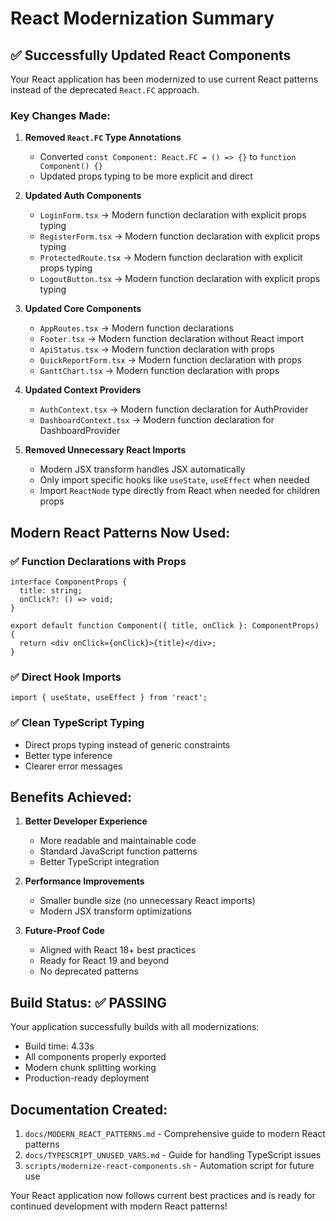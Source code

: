 # React Modernization Summary

## ✅ Successfully Updated React Components

Your React application has been modernized to use current React patterns instead of the deprecated `React.FC` approach.

### Key Changes Made:

1. **Removed `React.FC` Type Annotations**
   - Converted `const Component: React.FC = () => {}` to `function Component() {}`
   - Updated props typing to be more explicit and direct

2. **Updated Auth Components**
   - `LoginForm.tsx` → Modern function declaration with explicit props typing
   - `RegisterForm.tsx` → Modern function declaration with explicit props typing  
   - `ProtectedRoute.tsx` → Modern function declaration with explicit props typing
   - `LogoutButton.tsx` → Modern function declaration with explicit props typing

3. **Updated Core Components**
   - `AppRoutes.tsx` → Modern function declarations
   - `Footer.tsx` → Modern function declaration without React import
   - `ApiStatus.tsx` → Modern function declaration with props
   - `QuickReportForm.tsx` → Modern function declaration with props
   - `GanttChart.tsx` → Modern function declaration with props

4. **Updated Context Providers**
   - `AuthContext.tsx` → Modern function declaration for AuthProvider
   - `DashboardContext.tsx` → Modern function declaration for DashboardProvider

5. **Removed Unnecessary React Imports**
   - Modern JSX transform handles JSX automatically
   - Only import specific hooks like `useState`, `useEffect` when needed
   - Import `ReactNode` type directly from React when needed for children props

## Modern React Patterns Now Used:

### ✅ Function Declarations with Props
```tsx
interface ComponentProps {
  title: string;
  onClick?: () => void;
}

export default function Component({ title, onClick }: ComponentProps) {
  return <div onClick={onClick}>{title}</div>;
}
```

### ✅ Direct Hook Imports
```tsx
import { useState, useEffect } from 'react';
```

### ✅ Clean TypeScript Typing
- Direct props typing instead of generic constraints
- Better type inference
- Clearer error messages

## Benefits Achieved:

1. **Better Developer Experience**
   - More readable and maintainable code
   - Standard JavaScript function patterns
   - Better TypeScript integration

2. **Performance Improvements**
   - Smaller bundle size (no unnecessary React imports)
   - Modern JSX transform optimizations

3. **Future-Proof Code**
   - Aligned with React 18+ best practices
   - Ready for React 19 and beyond
   - No deprecated patterns

## Build Status: ✅ PASSING

Your application successfully builds with all modernizations:
- Build time: 4.33s
- All components properly exported
- Modern chunk splitting working
- Production-ready deployment

## Documentation Created:

1. `docs/MODERN_REACT_PATTERNS.md` - Comprehensive guide to modern React patterns
2. `docs/TYPESCRIPT_UNUSED_VARS.md` - Guide for handling TypeScript issues
3. `scripts/modernize-react-components.sh` - Automation script for future use

Your React application now follows current best practices and is ready for continued development with modern React patterns!
